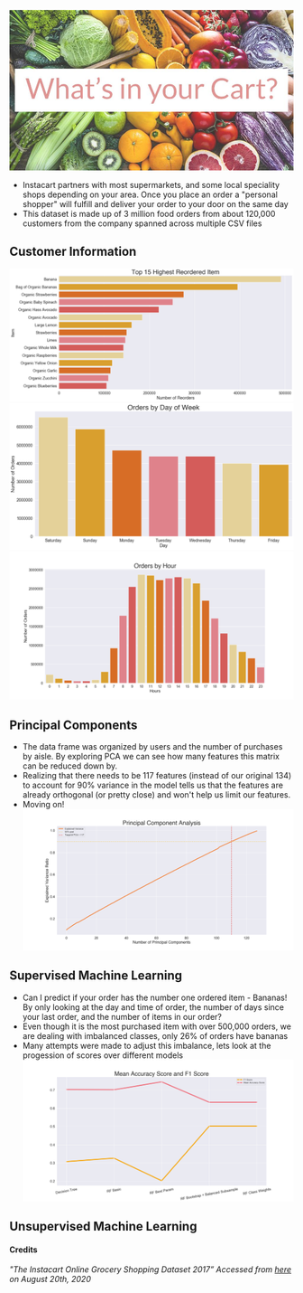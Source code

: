 ![title](images/title.jpg)

- Instacart partners with most supermarkets, and some local speciality shops depending on your area. Once you place an order a "personal shopper" will fulfill and deliver your order to your door on the same day
- This dataset is made up of 3 million food orders from about 120,000 customers from the company spanned across multiple CSV files

## Customer Information
![title](images/highestreorder.png)
![title](images/dayofweek.png)
![title](images/hour.png)

## Principal Components
- The data frame was organized by users and the number of purchases by aisle. By exploring PCA we can see how many features this matrix can be reduced down by.
- Realizing that there needs to be 117 features (instead of our original 134) to account for 90% variance in the model tells us that the features are already orthogonal (or pretty close) and won't help us limit our features.
- Moving on!
![title](images/pca.png)

## Supervised Machine Learning
- Can I predict if your order has the number one ordered item - Bananas! By only looking at the day and time of order, the number of days since your last order, and the number of items in our order?
- Even though it is the most purchased item with over 500,000 orders, we are dealing with imbalanced classes, only 26% of orders have bananas
- Many attempts were made to adjust this imbalance, lets look at the progession of scores over different models
![title](images/scores.png)

## Unsupervised Machine Learning



#### Credits
*"The Instacart Online Grocery Shopping Dataset 2017” Accessed from [here](https://www.instacart.com/datasets/grocery-shopping-2017) on August 20th, 2020*
